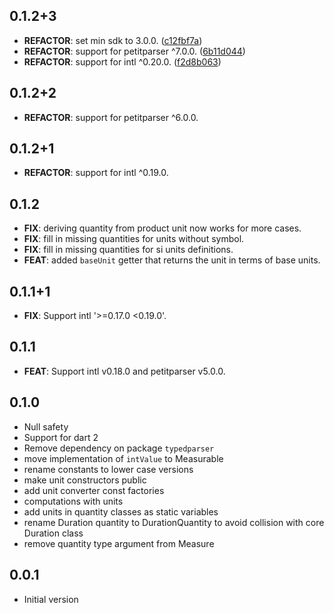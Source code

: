 
## 0.1.2+3

 - **REFACTOR**: set min sdk to 3.0.0. ([c12fbf7a](https://github.com/appsup-dart/measure/commit/c12fbf7a0df44d734ce09602744a923fc7766b1b))
 - **REFACTOR**: support for petitparser ^7.0.0. ([6b11d044](https://github.com/appsup-dart/measure/commit/6b11d0441cf553a8684229ab057a31dd0924b894))
 - **REFACTOR**: support for intl ^0.20.0. ([f2d8b063](https://github.com/appsup-dart/measure/commit/f2d8b0633b9fb486da94c7d9223227c21591068c))

## 0.1.2+2

 - **REFACTOR**: support for petitparser ^6.0.0.

## 0.1.2+1

 - **REFACTOR**: support for intl ^0.19.0.

## 0.1.2

 - **FIX**: deriving quantity from product unit now works for more cases.
 - **FIX**: fill in missing quantities for units without symbol.
 - **FIX**: fill in missing quantities for si units definitions.
 - **FEAT**: added `baseUnit` getter that returns the unit in terms of base units.

## 0.1.1+1

 - **FIX**: Support intl '>=0.17.0 <0.19.0'.

## 0.1.1

 - **FEAT**: Support intl v0.18.0 and petitparser v5.0.0.


## 0.1.0

- Null safety
- Support for dart 2
- Remove dependency on package `typedparser`
- move implementation of `intValue` to Measurable
- rename constants to lower case versions
- make unit constructors public
- add unit converter const factories
- computations with units
- add units in quantity classes as static variables
- rename Duration quantity to DurationQuantity to avoid collision with core Duration class
- remove quantity type argument from Measure

## 0.0.1

- Initial version
